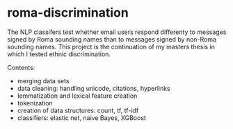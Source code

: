 # roma-discrimination

The NLP classifers test whether email users respond differenty to messages signed by Roma sounding names than to messages signed by non-Roma sounding names. This project is the continuation of my masters thesis in which I tested ethnic discrimination.

Contents:

- merging data sets
- data cleaning: handling unicode, citations, hyperlinks
- lemmatization and lexical feature creation
- tokenization
- creation of data structures: count, tf, tf-idf
- classifiers: elastic net, naive Bayes, XGBoost  
